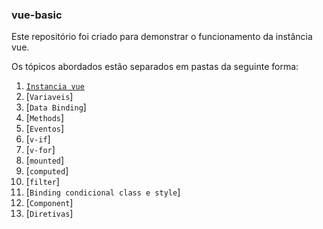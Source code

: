 ### vue-basic

Este repositório foi criado para demonstrar o funcionamento da instância vue.

Os tópicos abordados estão separados em pastas da seguinte forma:

1. [`Instancia vue`](https://github.com/williudo/vue-basic/tree/master/1.%20Instancia%20Vue)
2. [`Variaveis`]
3. [`Data Binding`]
3. [`Methods`]
4. [`Eventos`]
5. [`v-if`]
6. [`v-for`]
7. [`mounted`]
8. [`computed`]
9. [`filter`]
10. [`Binding condicional class e style`]
11. [`Component`]
12. [`Diretivas`]